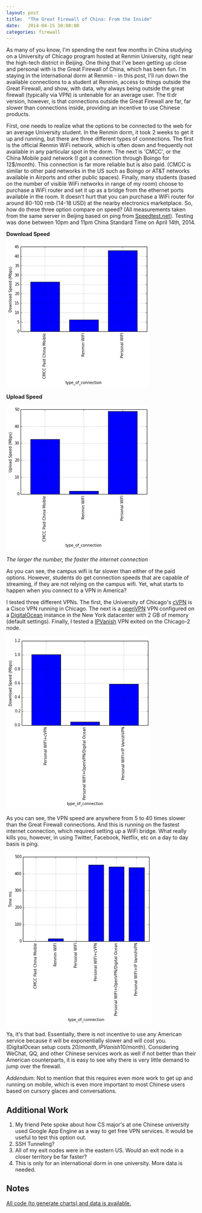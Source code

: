 ```yaml
---
layout: post
title:  "The Great Firewall of China: From the Inside"
date:   2014-04-15 10:00:00
categories: firewall
---
```


As many of you know, I'm spending the next few months in China studying on a University of Chicago program hosted at Renmin University, right near the high-tech district in Beijing. One thing that I've been getting up close and personal with is the Great Firewall of China, which has been fun. I'm staying in the international dorm at Renmin - in this post, I'll run down the available connections to a student at Renmin, access to things outside the Great Firewall, and show, with data, why always being outside the great firewall (typically via VPN) is untenable for an average user. The tl:dr version, however, is that connections outside the Great Firewall are far, far slower than connections inside, providing an incentive to use Chinese products. 

First, one needs to realize what the options to be connected to the web for an average University student. In the Renmin dorm, it took 2 weeks to get it up and running, but there are three different types of connections. The first is the official Renmin WiFi network, which is often down and frequently not available in any particular spot in the dorm. The next is 'CMCC', or the China Mobile paid network (I got a connection through Boingo for 12$/month). This connection is far more reliable but is also paid. (CMCC is similar to other paid networks in the US such as Boingo or AT&T networks available in Airports and other public spaces). Finally, many students (based on the number of visible WiFi networks in range of my room) choose to purchase a WiFi router and set it up as a bridge from the ethernet ports available in the room. It doesn't hurt that you can purchase a WiFi router for around 80-100 rmb (14-18 USD) at the nearby electronics marketplace. So, how do these three option compare on speed? (All measurements taken from the same server in Beijing based on ping from [Speedtest.net](http://speedtest.net)). Testing was done between 10pm and 11pm China Standard Time on April 14th, 2014. 

**Download Speed**

![downloadspeed](/img/greatfirewall/download_speed.png)

**Upload Speed**

![uploadspeed](/img/greatfirewall/upload_spped.png)

*The larger the number, the faster the internet connection*

As you can see, the campus wifi is far slower than either of the paid options. However, students do get connection speeds that are capable of streaming, if they are not relying on the campus wifi. Yet, what starts to happen when you connect to a VPN in America?

I tested three different VPNs. The first, the University of Chicago's [cVPN](http://cvpn.uchicago.edu/) is a Cisco VPN running in Chicago. The next is a [openVPN](http://openvpn.net/) VPN configured on a [DigitalOcean](http://digitalocean.com/) instance in the New York datacenter with 2 GB of memory (default settings). Finally, I tested a [IPVanish](https://www.ipvanish.com/) VPN exited on the Chicago-2 node. 

![vpnspeed](/img/greatfirewall/vpndownload.png)

As you can see, the VPN speed are anywhere from 5 to 40 times slower than the Great Firewall connections. And this is running on the fastest internet connection, which required setting up a WiFi bridge. What really kills you, however, in using Twitter, Facebook, Netflix, etc on a day to day basis is ping. 

![pingchart](/img/greatfirewall/ping.png)

Ya, it's that bad. Essentially, there is not incentive to use any American service because it will be exponentially slower and will cost you. (DigitalOcean setup costs 20$/month, IPVanish 10$/month). Considering WeChat, QQ, and other Chinese services work as well if not better than their American counterparts, it is easy to see why there is very little demand to jump over the firewall. 

*Addendum*: Not to mention that this requires even more work to get up and running on mobile, which is even more important to most Chinese users based on cursory glaces and conversations. 

## Additional Work

1. My friend Pete spoke about how CS major's at one Chinese university used Google App Engine as a way to get free VPN services. It would be useful to test this option out. 
2. SSH Tunneling? 
3. All of my exit nodes were in the eastern US. Would an exit node in a closer territory be far faster?
4. This is only for an international dorm in one university. More data is needed. 

## Notes

[All code (to generate charts) and data is available.](http://nbviewer.ipython.org/urls/raw.githubusercontent.com/hunterowens/hunterowens.github.io/master/notebooks/FirewallCharts.ipynb?create=1)



